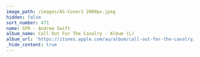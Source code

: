 ```yaml
---
image_path: /images/AS-Cover1 2000px.jpeg
hidden: false
sort_number: 471
name: SFR - Andrew Swift
album_name: Call Out For The Cavalry - Album (L)
album_url: 'https://itunes.apple.com/au/album/call-out-for-the-cavalry/1300041571'
_hide_content: true
---
```

